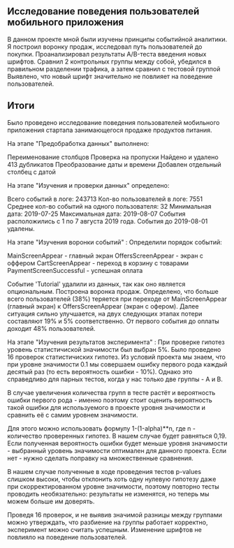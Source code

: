 ## Исследование поведения пользователей мобильного приложения

В данном проекте мной были изучены принципы событийной аналитики. Я построил
воронку продаж, исследовал путь пользователей до покупки. Проанализировал
результаты A/B-теста введения новых шрифтов. Сравнил 2 контрольных группы между
собой, убедился в правильном разделении трафика, а затем сравнил с тестовой группой
Выявлено, что новый шрифт значительно не повлияет на поведение пользователей.

## Итоги

Было проведено исследование поведения пользователей мобильного приложения стартапа занимающегося продаже продуктов питания.

На этапе "Предобработка данных" выполнено:

Переименование столбцов
Проверка на пропуски
Найдено и удалено 413 дубликатов
Преобразование даты и времени
Добавлен отдельный столбец с датой

На этапе "Изучения и проверки данных" определено:

Всего событий в логе: 243713
Кол-во пользователей в логе: 7551
Среднее кол-во событий на одного пользователя: 32
Минимальная дата: 2019-07-25
Максимальная дата: 2019-08-07
События расположились с 1 по 7 августа 2019 года.
События до 2019-08-01 удалены.

На этапе "Изучения воронки событий" :
Определили порядок событий:

MainScreenAppear - главный экран
OffersScreenAppear - экран с оффером
CartScreenAppear - переход в корзину с товарами
PaymentScreenSuccessful - успешная оплата

Событие 'Tutorial' удалили из данных, так как оно является опциональным.
Построена воронка продаж.
Определено, что больше всего пользователей (38%) теряется при переходе от MainScreenAppear (главный экран) к OffersScreenAppear (экран с офером). Далее ситуация сильно улучшается, на двух следующих этапах потери составляют 19% и 5% соответственно. От первого события до оплаты доходит 48% пользователей.

На этапе "Изучения результатов эксперимента" :
При проверке гипотез уровень статистичиской значимости был выбран 5%. Было проведено 16 проверок статистичиских гипотез. Из условий проекта мы знаем, что при уровне значимости 0.1 мы совершаем ошибку первого рода каждый десятый раз (то есть вероятность ошибки - 10%). Однако это справедливо для парных тестов, когда у нас только две группы - А и В.

В случае увеличения количества групп в тесте растёт и вероятность ошибки первого рода - именно поэтому стоит оценить вероятность такой ошибки для используемого в проекте уровня значимости и сравнить её с самим уровнем значимости.

Для этого можно использовать формулу 1-(1-alpha)**n, где n - количество проверенных гипотез. В нашем случае будет равняться 0,19. Если полученная вероятность ошибки будет меньше уровня значимости - выбранный уровень значимости оптимален для данного проекта. Если нет - нужно сделать поправку на множественные сравнения.

В нашем случае полученные в ходе проведения тестов p-values слишком высоки, чтобы отклонить хоть одну нулевую гипотезу даже при скорректированном уровне значимости, поэтому повторно тесты проводить необязательно: результаты не изменятся, но теперь мы можем больше им доверять.

Проведя 16 проверок, и не выявив значимой разницы между группами можно утверждать, что разбиение на группы работает корректно, эксперимент можно считать успешным. Изменение шрифтов не повлияло на поведение пользователей.
